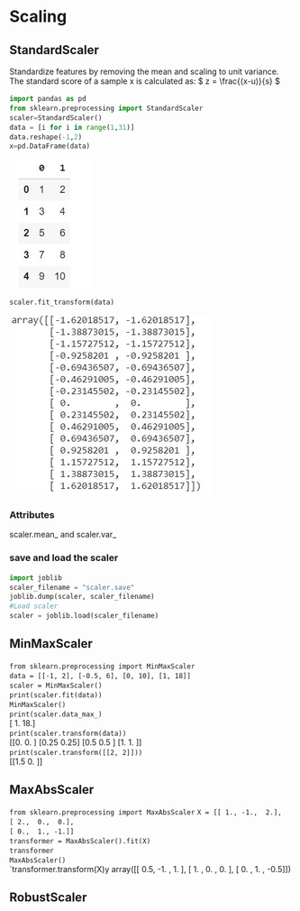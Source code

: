 # Scaling

## StandardScaler
Standardize features by removing the mean and scaling to unit variance.    
The standard score of a sample x is calculated as: $ z = \frac{(x-u)}{s} $

```python
import pandas as pd   
from sklearn.preprocessing import StandardScaler   
scaler=StandardScaler()       
data = [i for i in range(1,31)]          
data.reshape(-1,2)                 
x=pd.DataFrame(data)     
```       
![Dataframe](image1.JPG)   
```python
scaler.fit_transform(data)  
```  
![Normalised](Normalised.JPG )

### Attributes
scaler.mean_ and scaler.var_
### save and load the scaler 
```python
import joblib
scaler_filename = "scaler.save"
joblib.dump(scaler, scaler_filename) 
#Load scaler
scaler = joblib.load(scaler_filename) 
```

## MinMaxScaler

`from sklearn.preprocessing import MinMaxScaler`   
`data = [[-1, 2], [-0.5, 6], [0, 10], [1, 18]]`   
`scaler = MinMaxScaler()`   
`print(scaler.fit(data))`     
`MinMaxScaler()`   
`print(scaler.data_max_)`   
[ 1. 18.]   
`print(scaler.transform(data))`   
[[0.   0.  ]
 [0.25 0.25]
 [0.5  0.5 ]
 [1.   1.  ]]   
`print(scaler.transform([[2, 2]]))`   
[[1.5 0. ]]

## MaxAbsScaler 
`from sklearn.preprocessing import MaxAbsScaler`
`X = [[ 1., -1.,  2.],`   
`[ 2.,  0.,  0.],`   
`[ 0.,  1., -1.]]`   
`transformer = MaxAbsScaler().fit(X)`   
`transformer`   
`MaxAbsScaler()`   
`transformer.transform(X)y
array([[ 0.5, -1. ,  1. ],
       [ 1. ,  0. ,  0. ],
       [ 0. ,  1. , -0.5]])

## RobustScaler



